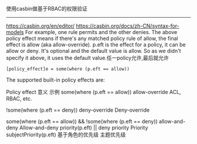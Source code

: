 使用casbin做基于RBAC的权限验证

---
https://casbin.org/en/editor/
https://casbin.org/docs/zh-CN/syntax-for-models
 For example, one rule permits and the other denies.
The above policy effect means if there's any matched policy rule of allow, the final effect is allow (aka allow-override). p.eft is the effect for a policy, it can be allow or deny. It's optional and the default value is allow. So as we didn't specify it above, it uses the default value.任一policy允许,最后就允许
```
[policy_effect]e = some(where (p.eft == allow))
```

The supported built-in policy effects are: 

Policy effect 意义 示例
some(where (p.eft == allow)) 
allow-override 
ACL, RBAC, etc.

!some(where (p.eft == deny)) 
deny-override 
Deny-override

some(where (p.eft == allow)) && !some(where (p.eft == deny)) 
allow-and-deny 
Allow-and-deny
priority(p.eft) || deny 
priority 
Priority
subjectPriority(p.eft) 
基于角色的优先级 
主题优先级
